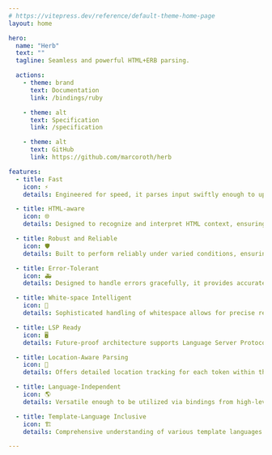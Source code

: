```yaml
---
# https://vitepress.dev/reference/default-theme-home-page
layout: home

hero:
  name: "Herb"
  text: ""
  tagline: Seamless and powerful HTML+ERB parsing.

  actions:
    - theme: brand
      text: Documentation
      link: /bindings/ruby

    - theme: alt
      text: Specification
      link: /specification

    - theme: alt
      text: GitHub
      link: https://github.com/marcoroth/herb

features:
  - title: Fast
    icon: ⚡
    details: Engineered for speed, it parses input swiftly enough to update on every keystroke, ensuring real-time responsiveness in text editors.

  - title: HTML-aware
    icon: 🌐
    details: Designed to recognize and interpret HTML context, ensuring seamless integration and accurate parsing of HTML elements within HTML+ERB templates

  - title: Robust and Reliable
    icon: 🛡️
    details: Built to perform reliably under varied conditions, ensuring consistent behavior and stability across all operations.

  - title: Error-Tolerant
    icon: 🚑
    details: Designed to handle errors gracefully, it provides accurate results even when encountering syntax errors, enhancing user experience and productivity.

  - title: White-space Intelligent
    icon: 📏
    details: Sophisticated handling of whitespace allows for precise representation in the Abstract Syntax Tree (AST), ensuring that even the subtlest nuances are captured.

  - title: LSP Ready
    icon: 🖥️
    details: Future-proof architecture supports Language Server Protocols (LSP), integrating seamlessly with IDEs and modern editor tooling for an enhanced coding environment.

  - title: Location-Aware Parsing
    icon: 📍
    details: Offers detailed location tracking for each token within the parse result, enabling precise debugging, annotations, and diagnostics.

  - title: Language-Independent
    icon: 🌎
    details: Versatile enough to be utilized via bindings from high-level programming languages such as Ruby and JavaScript, providing broad compatibility and flexibility.

  - title: Template-Language Inclusive
    icon: 🏗️
    details: Comprehensive understanding of various template languages including ERB, EJS, and Handlebars, facilitating versatile and dynamic template processing.

---
```

